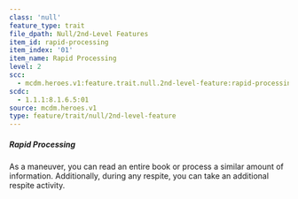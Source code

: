 ```yaml
---
class: 'null'
feature_type: trait
file_dpath: Null/2nd-Level Features
item_id: rapid-processing
item_index: '01'
item_name: Rapid Processing
level: 2
scc:
  - mcdm.heroes.v1:feature.trait.null.2nd-level-feature:rapid-processing
scdc:
  - 1.1.1:8.1.6.5:01
source: mcdm.heroes.v1
type: feature/trait/null/2nd-level-feature
---
```


##### Rapid Processing

As a maneuver, you can read an entire book or process a similar amount of information. Additionally, during any respite, you can take an additional respite activity.
